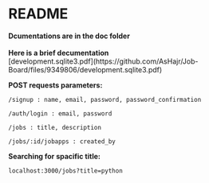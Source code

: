 # README


<summary><b>Dcumentations are in the doc folder</b></summary>
<br>
<summary><b>Here is a brief decumentation</b></summary>
[development.sqlite3.pdf](https://github.com/AsHajr/Job-Board/files/9349806/development.sqlite3.pdf)

<br>
<p>
	<b>POST requests parameters:</b>
</p>
<p>
	
	/signup : name, email, password, password_confirmation

</p>
<p>

	/auth/login : email, password
	
</p>
</p>
<p>
	
	/jobs : title, description

</p>
<p>
	
	/jobs/:id/jobapps : created_by
	
</p>
<p>

<p>
	<b>Searching for spacific title:</b>
<p>
	
	localhost:3000/jobs?title=python
	
</p>
</p>

